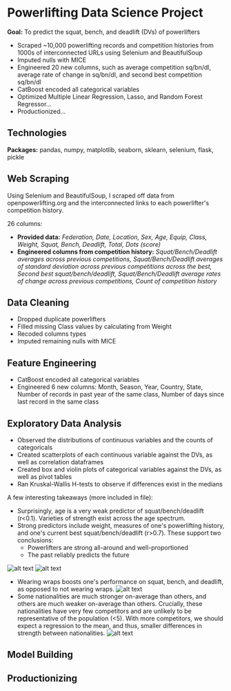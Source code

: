 # Powerlifting Data Science Project
**Goal:** To predict the squat, bench, and deadlift (DVs) of powerlifters
* Scraped ~10,000 powerlifting records and competition histories from 1000s of interconnected URLs using Selenium and BeautifulSoup
* Imputed nulls with MICE
* Engineered 20 new columns, such as average competition sq/bn/dl, average rate of change in sq/bn/dl, and second best competition sq/bn/dl
* CatBoost encoded all categorical variables
* Optimized Multiple Linear Regression, Lasso, and Random Forest Regressor...
* Productionized...

## Technologies
**Packages:** pandas, numpy, matplotlib, seaborn, sklearn, selenium, flask, pickle


## Web Scraping
Using Selenium and BeautifulSoup, I scraped off data from openpowerlifting.org and the interconnected links to each powerlifter's competition history.

26 columns:
* **Provided data:** *Federation, Date, Location, Sex, Age, Equip, Class, Weight, Squat, Bench, Deadlift, Total, Dots (score)*
* **Engineered columns from competition history:** *Squat/Bench/Deadlift averages across previous competitions, Squat/Bench/Deadlift averages of standard deviation across previous competitions across the best, Second best squat/bench/deadlift, Squat/Bench/Deadlift average rates of change across previous competitions, Count of competition history*

## Data Cleaning
* Dropped duplicate powerlifters
* Filled missing Class values by calculating from Weight
* Recoded columns types
* Imputed remaining nulls with MICE

## Feature Engineering
* CatBoost encoded all categorical variables
* Engineered 6 new columns: Month, Season, Year, Country, State, Number of records in past year of the same class, Number of days since last record in the same class

## Exploratory Data Analysis
* Observed the distributions of continuous variables and the counts of categoricals
* Created scatterplots of each continuous variable against the DVs, as well as correlation dataframes
* Created box and violin plots of categorical variables against the DVs, as well as pivot tables
* Ran Kruskal-Wallis H-tests to observe if differences exist in the medians

A few interesting takeaways (more included in file):
* Surprisingly, age is a very weak predictor of squat/bench/deadlift (r<0.1). Varieties of strength exist across the age spectrum.
* Strong predictors include weight, measures of one's powerlifting history, and one's current best squat/bench/deadlift (r>0.7). These support two conclusions:
  * Powerlifters are strong all-around and well-proportioned
  * The past reliably predicts the future

![alt text](https://github.com/andrewjlee0/powerlifting/blob/master/images/squat_avg_avg_against_squat.png)
![alt text](https://github.com/andrewjlee0/powerlifting/blob/master/images/squat_corr.png)
* Wearing wraps boosts one's performance on squat, bench, and deadlift, as opposed to not wearing wraps.
![alt text](https://github.com/andrewjlee0/powerlifting/blob/master/images/wraps_against_squat.png) <!-- .element height="60%" width="60%" -->
* Some nationalities are much stronger on-average than others, and others are much weaker on-average than others. Crucially, these nationalities have very few competitors and are unlikely to be representative of the population (<5). With more competitors, we should expect a regression to the mean, and thus, smaller differences in strength between nationalities.
![alt text](https://github.com/andrewjlee0/powerlifting/blob/master/images/nationality_pivot.png) <!-- .element height="50%" width="50%" -->

## Model Building


## Productionizing

